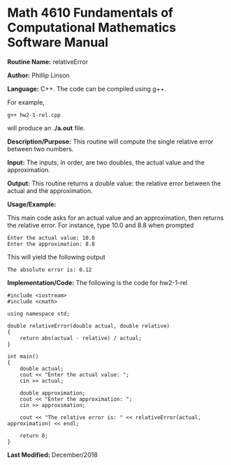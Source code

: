 # Math 4610 Fundamentals of Computational Mathematics Software Manual

**Routine Name:**           relativeError

**Author:** Phillip Linson

**Language:** C++. The code can be compiled using g++.

For example,

    g++ hw2-1-rel.cpp

will produce an **./a.out** file.

**Description/Purpose:** This routine will compute the single relative error between two numbers.

**Input:** The inputs, in order, are two doubles, the actual value and the approximation.

**Output:** This routine returns a double value: the relative error between the actual and the approximation.

**Usage/Example:**

This main code asks for an actual value and an approximation, then returns the relative error. For instance, type 10.0 and 8.8 when prompted

	Enter the actual value: 10.0
	Enter the approximation: 8.8
    
This will yield the following output

	The absolute error is: 0.12

**Implementation/Code:** The following is the code for hw2-1-rel
	
	#include <iostream>
	#include <cmath>

	using namespace std;

	double relativeError(double actual, double relative)
	{
		return abs(actual - relative) / actual;
	}

	int main()
	{
		double actual;
		cout << "Enter the actual value: ";
		cin >> actual;

		double approximation;
		cout << "Enter the approximation: ";
		cin >> approximation;

		cout << "The relative error is: " << relativeError(actual, approximation) << endl;

		return 0;
	}

**Last Modified:** December/2018
